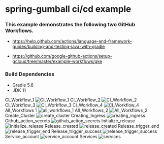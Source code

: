 # spring-gumball ci/cd example

### This example demonstrates the following two GitHub Workflows.

* https://help.github.com/actions/language-and-framework-guides/building-and-testing-java-with-gradle

* https://github.com/google-github-actions/setup-gcloud/tree/master/example-workflows/gke

### Build Dependencies

* Gradle 5.6
* JDK 11
 

CI_Workflow_1
![CI_Workflow_1](https://user-images.githubusercontent.com/51313385/168726390-36fc799c-e174-4019-99b7-3e3fe6f5dd3f.png)
CI_Workflow_2
![CI_Workflow_2](https://user-images.githubusercontent.com/51313385/168726391-90662364-f56c-4798-9120-70996a7f1aa0.png)
CI_Workflow_3
![CI_Workflow_3](https://user-images.githubusercontent.com/51313385/168726393-a8512c80-4299-4c69-bdf0-5f0c22e0f848.png)
CI_Workflow_4
![CI_Workflow_4](https://user-images.githubusercontent.com/51313385/168726394-61567d40-edeb-415b-aa73-9f6a3afc9721.png)
All_Workflows 1
![all_workflows_1](https://user-images.githubusercontent.com/51313385/168726381-d79f0c77-55a8-4d5c-ad02-8bddae545b43.png)
All_Workflows_2
![All_Workflows_2](https://user-images.githubusercontent.com/51313385/168726388-2dcd51e3-c5ef-404b-b141-671cee8bb08f.png)
Create_Cluster
![create_cluster](https://user-images.githubusercontent.com/51313385/168726397-fde2d6c4-c6fb-4a22-ad47-aa54e486aaff.png)
Creating_Ingress
![creating_ingress](https://user-images.githubusercontent.com/51313385/168726399-4305ae92-c947-4d59-aeda-4e46a54d7bf1.png)
Github_action_secrets
![github_action_secrets](https://user-images.githubusercontent.com/51313385/168726400-44bb945e-6011-402d-90ad-14dee42d99ce.png)
Initialize_release
![initialize_release](https://user-images.githubusercontent.com/51313385/168726402-6a8d7f01-a1d4-4ff1-bfaa-254b54ccdbe8.png)
Release_created
![release_created](https://user-images.githubusercontent.com/51313385/168726403-0297d636-f8a2-4890-9b09-985e2b074764.png)
Release_trigger_end
![release_trigger_end](https://user-images.githubusercontent.com/51313385/168726405-920b74d4-0990-4e48-b0a8-c6356cd2bbf0.png)
Release_trigger_success
![release_trigger_success](https://user-images.githubusercontent.com/51313385/168726406-4571ce86-0b0d-4ba1-8302-ced5eb6f2780.png)
Service_account
![service_account](https://user-images.githubusercontent.com/51313385/168726408-42090eab-7ffd-465c-9ee8-b2549fa3faf4.png)
Services
![services](https://user-images.githubusercontent.com/51313385/168726409-f016fd0c-71f8-4692-bb42-38918e3f2b53.png)


